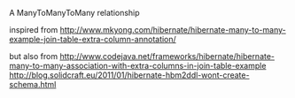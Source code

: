 A ManyToManyToMany relationship

inspired from http://www.mkyong.com/hibernate/hibernate-many-to-many-example-join-table-extra-column-annotation/

but also from
			http://www.codejava.net/frameworks/hibernate/hibernate-many-to-many-association-with-extra-columns-in-join-table-example		
			http://blog.solidcraft.eu/2011/01/hibernate-hbm2ddl-wont-create-schema.html 
			
			